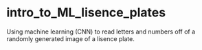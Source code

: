 # intro_to_ML_lisence_plates
Using machine learning (CNN) to read letters and numbers off of a randomly generated image of a lisence plate.
